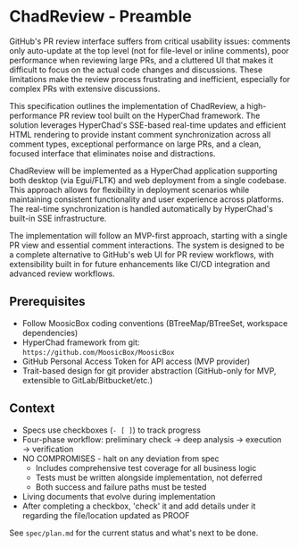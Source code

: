 # ChadReview - Preamble

GitHub's PR review interface suffers from critical usability issues: comments only auto-update at the top level (not for file-level or inline comments), poor performance when reviewing large PRs, and a cluttered UI that makes it difficult to focus on the actual code changes and discussions. These limitations make the review process frustrating and inefficient, especially for complex PRs with extensive discussions.

This specification outlines the implementation of ChadReview, a high-performance PR review tool built on the HyperChad framework. The solution leverages HyperChad's SSE-based real-time updates and efficient HTML rendering to provide instant comment synchronization across all comment types, exceptional performance on large PRs, and a clean, focused interface that eliminates noise and distractions.

ChadReview will be implemented as a HyperChad application supporting both desktop (via Egui/FLTK) and web deployment from a single codebase. This approach allows for flexibility in deployment scenarios while maintaining consistent functionality and user experience across platforms. The real-time synchronization is handled automatically by HyperChad's built-in SSE infrastructure.

The implementation will follow an MVP-first approach, starting with a single PR view and essential comment interactions. The system is designed to be a complete alternative to GitHub's web UI for PR review workflows, with extensibility built in for future enhancements like CI/CD integration and advanced review workflows.

## Prerequisites

- Follow MoosicBox coding conventions (BTreeMap/BTreeSet, workspace dependencies)
- HyperChad framework from git: `https://github.com/MoosicBox/MoosicBox`
- GitHub Personal Access Token for API access (MVP provider)
- Trait-based design for git provider abstraction (GitHub-only for MVP, extensible to GitLab/Bitbucket/etc.)

## Context

- Specs use checkboxes (`- [ ]`) to track progress
- Four-phase workflow: preliminary check → deep analysis → execution → verification
- NO COMPROMISES - halt on any deviation from spec
  - Includes comprehensive test coverage for all business logic
  - Tests must be written alongside implementation, not deferred
  - Both success and failure paths must be tested
- Living documents that evolve during implementation
- After completing a checkbox, 'check' it and add details under it regarding the file/location updated as PROOF

See `spec/plan.md` for the current status and what's next to be done.
